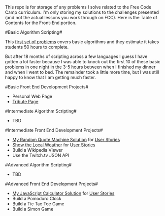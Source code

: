 This repo is for storage of any problems I solve related to the Free Code Camp curriculum. I'm only storing my solutions to the challenges presented (and not the actual lessons you work through on FCC). Here is the Table of Contents for the Front-End portion.

#Basic Algorithm Scripting#

This [first set of problems](https://github.com/maere/cc_repo/tree/master/basic%20algorithms) covers basic algorithms and they estimate it takes students 50 hours to complete. 

But after 18 months of scripting across a few languages I guess I have gotten a lot faster because I was able to knock out the first 10 of these basic problems in one night in the 3-5 hours between when I finished my dinner and when I went to bed. The remainder took a little more time, but I was still happy to know that I am getting much faster.
 
#Basic Front End Development Projects#
- Personal Web Page
- [Tribute Page](http://codepen.io/maere/pen/XXvJGg)

#Intermediate Algorithm Scripting#
- TBD

#Intermediate Front End Development Projects#
- [My Random Quote Machine Solution](http://codepen.io/maere/pen/dGKOEM) for [User Stories](http://www.freecodecamp.com/challenges/build-a-random-quote-machine)
- [Show the Local Weather](http://codepen.io/maere/pen/KzpmvY) for [User Stories](http://www.freecodecamp.com/challenges/show-the-local-weather)
- Build a Wikipedia Viewer
- Use the Twitch.tv JSON API

#Advanced Algorithm Scripting#
- TBD

#Advanced Front End Development Projects#
- [My JavaScript Calculator Solution](http://codepen.io/maere/pen/vLbqzb) for [User Stories](http://www.freecodecamp.com/challenges/build-a-javascript-calculator) 
- Build a Pomodoro Clock
- Build a Tic Tac Toe Game
- Build a Simon Game






